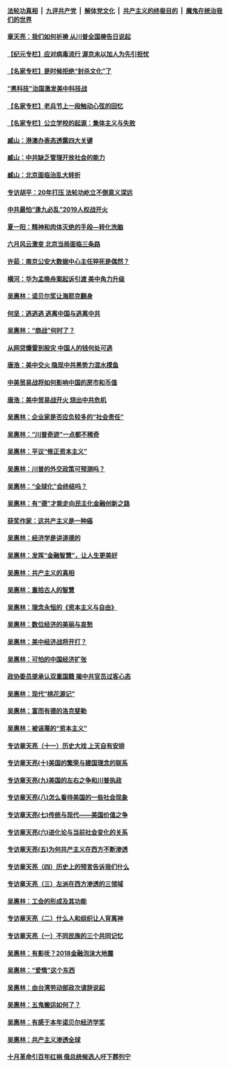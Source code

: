 

####  [法轮功真相](../../../../basic/blob/master/README.md?t=07010831) &nbsp;|&nbsp; [九评共产党](../../../../9ping.md/blob/master/README.md?t=07010831) &nbsp;|&nbsp; [解体党文化](../../../../jtdwh.md/blob/master/README.md?t=07010831)  &nbsp;|&nbsp; [共产主义的终极目的](../../../../gczydzjmd.md/blob/master/README.md?t=07010831) &nbsp;|&nbsp; [魔鬼在统治我们的世界](../../../../mgztzwmdsj.md/blob/master/README.md?t=07010831) 

#### [章天亮：我们如何祈祷 从川普全国祷告日说起](../pages/nsc423/n11944627.md?t=07010831) 

#### [【纪元专栏】应对病毒流行 渥京未以加人为先引担忧](../pages/nsc423/n11875714.md?t=07010831) 

#### [【名家专栏】是时候拒绝“封杀文化”了](../pages/nsc423/n11814093.md?t=07010831) 

#### [“黑科技”治国激发美中科技战](../pages/nsc423/n11638056.md?t=07010831) 

#### [【名家专栏】老兵节上一段触动心弦的回忆](../pages/nsc423/n11646016.md?t=07010831) 

#### [【名家专栏】公立学校的起源：集体主义与失败](../pages/nsc423/n11601833.md?t=07010831) 

#### [臧山：港澳办表态透露四大关键](../pages/nsc423/n11421628.md?t=07010831) 

#### [臧山：中共缺乏管理开放社会的能力](../pages/nsc423/n11407457.md?t=07010831) 

#### [臧山：北京面临治乱大转折](../pages/nsc423/n11406895.md?t=07010831) 

#### [专访胡平：20年打压 法轮功屹立不倒意义深远](../pages/nsc423/n11398800.md?t=07010831) 

#### [中共最怕“逢九必乱”2019人权战开火](../pages/nsc423/n11385248.md?t=07010831) 

#### [夏一阳：精神和肉体灭绝的手段—转化洗脑](../pages/nsc423/n11368250.md?t=07010831) 

#### [六月风云激变 北京当局面临三条路](../pages/nsc423/n11313668.md?t=07010831) 

#### [许茹：南京公安大数据中心主任猝死是偶然？](../pages/nsc423/n11064744.md?t=07010831) 

#### [横河：华为孟晚舟案起诉引渡 美中角力升级](../pages/nsc423/n11027230.md?t=07010831) 

#### [吴惠林：诺贝尔奖让海耶克翻身](../pages/nsc423/n10890049.md?t=07010831) 

#### [何坚：逃逃逃 逃离中国与逃离中共](../pages/nsc423/n10592891.md?t=07010831) 

#### [吴惠林：“商战”何时了？](../pages/nsc423/n10573558.md?t=07010831) 

#### [从网贷爆雷到股灾 中国人的钱何处可逃](../pages/nsc423/n10572800.md?t=07010831) 

#### [唐浩：美中交火 隐现中共黑势力混水摸鱼](../pages/nsc423/n10544040.md?t=07010831) 

#### [中美贸易战将如何影响中国的房市和币值](../pages/nsc423/n10543697.md?t=07010831) 

#### [唐浩：美中贸易战开火 烧出中共危机](../pages/nsc423/n10540126.md?t=07010831) 

#### [吴惠林：企业家是否应负较多的“社会责任”](../pages/nsc423/n10535022.md?t=07010831) 

#### [吴惠林：“川普奇迹”一点都不稀奇](../pages/nsc423/n10512808.md?t=07010831) 

#### [吴惠林：平议“修正资本主义”](../pages/nsc423/n10495724.md?t=07010831) 

#### [吴惠林：川普的外交政策可预测吗？](../pages/nsc423/n10462387.md?t=07010831) 

#### [吴惠林：“全球化”会终结吗？](../pages/nsc423/n10452838.md?t=07010831) 

#### [吴惠林：有“德”才能走向民主化金融创新之路](../pages/nsc423/n10432292.md?t=07010831) 

#### [获奖作家：这共产主义是一种癌](../pages/nsc423/n10431541.md?t=07010831) 

#### [吴惠林：经济学是讲道德的](../pages/nsc423/n10398014.md?t=07010831) 

#### [吴惠林：发挥“金融智慧”，让人生更美好](../pages/nsc423/n10375019.md?t=07010831) 

#### [吴惠林：共产主义的真相](../pages/nsc423/n10351394.md?t=07010831) 

#### [吴惠林：重拾古人的智慧](../pages/nsc423/n10337691.md?t=07010831) 

#### [吴惠林：理念永恒的《资本主义与自由》](../pages/nsc423/n10316274.md?t=07010831) 

#### [吴惠林：数位经济的美丽与哀愁](../pages/nsc423/n10292946.md?t=07010831) 

#### [吴惠林：美中经济战将开打？](../pages/nsc423/n10258825.md?t=07010831) 

#### [吴惠林：可怕的中国经济扩张](../pages/nsc423/n10219147.md?t=07010831) 

#### [政协委员提承认双重国籍 揭中共官员过客心态](../pages/nsc423/n10208809.md?t=07010831) 

#### [吴惠林：现代“桃花源记”](../pages/nsc423/n10185234.md?t=07010831) 

#### [吴惠林：富而有德的洛克斐勒](../pages/nsc423/n10142264.md?t=07010831) 

#### [吴惠林：被诬蔑的“资本主义”](../pages/nsc423/n10124816.md?t=07010831) 

#### [专访章天亮（十一）历史大戏 上天自有安排](../pages/nsc423/n10094905.md?t=07010831) 

#### [专访章天亮(十)美国的繁荣与建国理念的联系](../pages/nsc423/n10094899.md?t=07010831) 

#### [专访章天亮(九)美国的左右之争和川普执政](../pages/nsc423/n10094889.md?t=07010831) 

#### [专访章天亮(八)怎么看待美国的一些社会现象](../pages/nsc423/n10094857.md?t=07010831) 

#### [专访章天亮(七)传统与现代——美国价值之争](../pages/nsc423/n10093140.md?t=07010831) 

#### [专访章天亮(六)进化论与当前社会变化的关系](../pages/nsc423/n10092036.md?t=07010831) 

#### [专访章天亮(五)为何共产主义在西方不断渗透](../pages/nsc423/n10083620.md?t=07010831) 

#### [专访章天亮（四）历史上的预言告诉我们什么](../pages/nsc423/n10083606.md?t=07010831) 

#### [专访章天亮（三）左派在西方渗透的三领域](../pages/nsc423/n10081115.md?t=07010831) 

#### [吴惠林：工会的形成及其功能](../pages/nsc423/n10080633.md?t=07010831) 

#### [专访章天亮（二）什么人和组织让人背离神](../pages/nsc423/n10076637.md?t=07010831) 

#### [专访章天亮（一）不同民族的三个共同记忆](../pages/nsc423/n10074188.md?t=07010831) 

#### [吴惠林：有影呒？2018金融泡沫大地震](../pages/nsc423/n10040534.md?t=07010831) 

#### [吴惠林：“爱情”这个东西](../pages/nsc423/n10019423.md?t=07010831) 

#### [吴惠林：由台湾劳动部政次请辞说起](../pages/nsc423/n9979679.md?t=07010831) 

#### [吴惠林：五鬼搬运如何了？](../pages/nsc423/n9925338.md?t=07010831) 

#### [吴惠林：有感于本年诺贝尔经济学奖](../pages/nsc423/n9871883.md?t=07010831) 

#### [吴惠林：共产主义渗透全球](../pages/nsc423/n9812748.md?t=07010831) 

#### [十月革命引百年红祸 俄总统候选人吁下葬列宁](../pages/nsc423/n9810182.md?t=07010831) 

